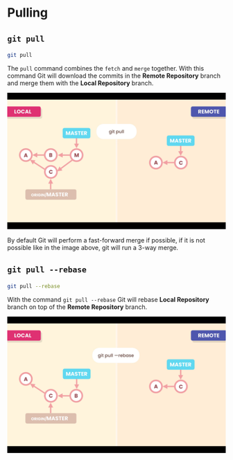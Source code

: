 # Pulling

## `git pull`

```zsh
git pull
```

The `pull` command combines the `fetch` and `merge` together. With this command Git will download the commits in the **Remote Repository** branch and merge them with the **Local Repository** branch.

![Pull command](../../assets/git-assets/41.png "Pull command")

By default Git will perform a fast-forward merge if possible, if it is not possible like in the image above, git will run a 3-way merge.

## `git pull --rebase`

```zsh
git pull --rebase
```

With the command `git pull --rebase` Git will rebase **Local Repository** branch on top of the **Remote Repository** branch.

![Pull rebase](../../assets/git-assets/42.png "Pull rebase")
